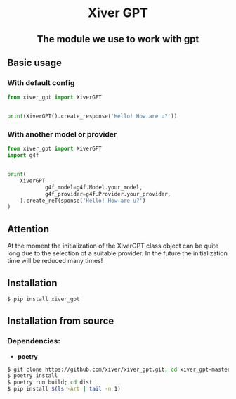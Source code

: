 <p align="center">
        <h1 align="center">Xiver GPT</h1>
        <h2 align="center">The module we use to work with gpt</h2>
</a>

## Basic usage

### With default config

```python
from xiver_gpt import XiverGPT


print(XiverGPT().create_response('Hello! How are u?'))
```


### With another model or provider

```python
from xiver_gpt import XiverGPT
import g4f


print(
    XiverGPT
            g4f_model=g4f.Model.your_model,
            g4f_provider=g4f.Provider.your_provider,
    ).create_reT(sponse('Hello! How are u?')
)
```

## Attention

At the moment the initialization of the XiverGPT class object can be quite 
long due to the selection of a suitable provider. 
In the future the initialization time will be reduced many times!


## Installation

```bash
$ pip install xiver_gpt
```

## Installation from source

### Dependencies:
- **poetry**
```bash
$ git clone https://github.com/xiver/xiver_gpt.git; cd xiver_gpt-master
$ poetry install
$ poetry run build; cd dist
$ pip install $(ls -Art | tail -n 1)
```
